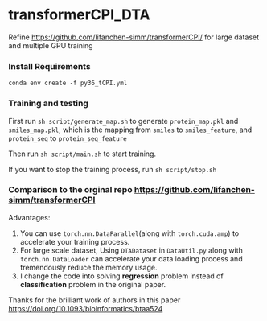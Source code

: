 # transformerCPI_DTA
Refine https://github.com/lifanchen-simm/transformerCPI/ for large dataset and multiple GPU training

### Install Requirements
`conda env create -f py36_tCPI.yml`

### Training and testing
First run 
`sh script/generate_map.sh` to generate `protein_map.pkl` and `smiles_map.pkl`, which is the mapping from `smiles` to `smiles_feature`, and `protein_seq` to `protein_seq_feature`

Then run `sh script/main.sh` to start training.

If you want to stop the training process, run `sh script/stop.sh`

### Comparison to the orginal repo https://github.com/lifanchen-simm/transformerCPI
Advantages:
1. You can use `torch.nn.DataParallel`(along with `torch.cuda.amp`) to accelerate your training process.
2. For large scale dataset, Using `DTADataset` in `DataUtil.py` along with `torch.nn.DataLoader` can accelerate your data loading process and tremendously reduce the memory usage.
3. I change the code into solving **regression** problem instead of **classification** problem in the original paper.

Thanks for the brilliant work of authors in this paper https://doi.org/10.1093/bioinformatics/btaa524
